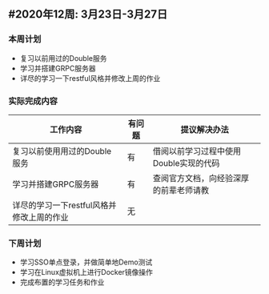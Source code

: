 ## #2020年12周: 3月23日-3月27日

### 本周计划

* 复习以前用过的Double服务
* 学习并搭建GRPC服务器
* 详尽的学习一下restful风格并修改上周的作业

### 实际完成内容

| 工作内容 | 有问题 | 提议解决办法 |
| ------ | ------ | ------ |
| 复习以前使用用过的Double服务 | 有 |借阅以前学习过程中使用Double实现的代码 |
| 学习并搭建GRPC服务器 | 有 |查阅官方文档，向经验深厚的前辈老师请教  |
| 详尽的学习一下restful风格并修改上周的作业 | 无 |  |
### 下周计划

* 学习SSO单点登录，并做简单地Demo测试
* 学习在Linux虚拟机上进行Docker镜像操作
* 完成布置的学习任务和作业